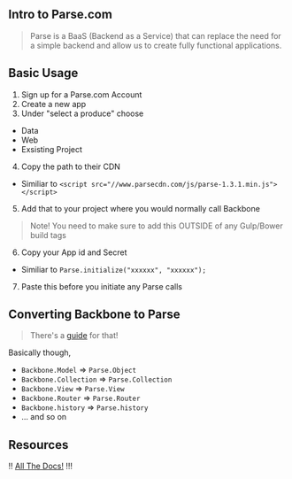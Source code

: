 ## Intro to Parse.com

> Parse is a BaaS (Backend as a Service) that can replace the need for a simple backend and allow us to create fully functional applications.

## Basic Usage

1. Sign up for a Parse.com Account
2. Create a new app
3. Under "select a produce" choose
  * Data
  * Web
  * Exsisting Project
4. Copy the path to their CDN
  * Similiar to `<script src="//www.parsecdn.com/js/parse-1.3.1.min.js"></script>`
5. Add that to your project where you would normally call Backbone
  > Note! You need to make sure to add this OUTSIDE of any Gulp/Bower build tags
6. Copy your App id and Secret
  * Similiar to `Parse.initialize("xxxxxx", "xxxxxx");`
7. Paste this before you initiate any Parse calls


## Converting Backbone to Parse

> There's a [guide](https://www.parse.com/docs/js_guide#convert) for that!

Basically though, 

* `Backbone.Model` => `Parse.Object`
* `Backbone.Collection` => `Parse.Collection`
* `Backbone.View` => `Parse.View`
* `Backbone.Router` => `Parse.Router`
* `Backbone.history` => `Parse.history`
* ... and so on


## Resources

!! [All The Docs!](https://www.parse.com/docs/js_guide#javascript_guide) !!!
